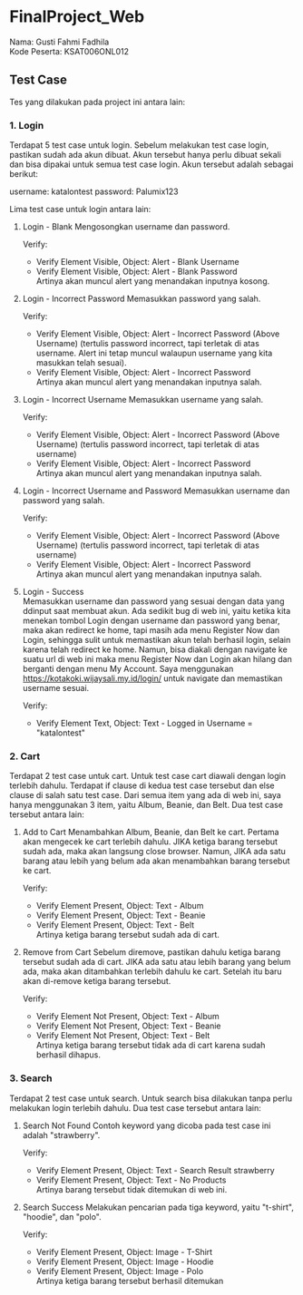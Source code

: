 # FinalProject_Web

Nama: Gusti Fahmi Fadhila  
Kode Peserta: KSAT006ONL012  

## Test Case
Tes yang dilakukan pada project ini antara lain:  

### 1. Login
   Terdapat 5 test case untuk login. Sebelum melakukan test case login, pastikan sudah ada akun dibuat. Akun tersebut hanya perlu dibuat sekali dan bisa dipakai untuk semua test case login. Akun tersebut adalah sebagai berikut:  

   username: katalontest
   password: Palumix123   

   Lima test case untuk login antara lain:

   1) Login - Blank
      Mengosongkan username dan password.  

      Verify:  
      - Verify Element Visible, Object: Alert - Blank Username
      - Verify Element Visible, Object: Alert - Blank Password  
      Artinya akan muncul alert yang menandakan inputnya kosong.  

   2) Login - Incorrect Password
      Memasukkan password yang salah.  

      Verify:  
      - Verify Element Visible, Object: Alert - Incorrect Password (Above Username) (tertulis password incorrect, tapi terletak di atas username. Alert ini tetap muncul walaupun username yang kita masukkan telah sesuai).
      - Verify Element Visible, Object: Alert - Incorrect Password  
      Artinya akan muncul alert yang menandakan inputnya salah.  
      
   3) Login - Incorrect Username
      Memasukkan username yang salah.  

      Verify:  
      - Verify Element Visible, Object: Alert - Incorrect Password (Above Username) (tertulis password incorrect, tapi terletak di atas username)
      - Verify Element Visible, Object: Alert - Incorrect Password  
      Artinya akan muncul alert yang menandakan inputnya salah.  

   4) Login - Incorrect Username and Password
      Memasukkan username dan password yang salah.  

      Verify:  
      - Verify Element Visible, Object: Alert - Incorrect Password (Above Username) (tertulis password incorrect, tapi terletak di atas username)
      - Verify Element Visible, Object: Alert - Incorrect Password  
      Artinya akan muncul alert yang menandakan inputnya salah.  

   5) Login - Success  
      Memasukkan username dan password yang sesuai dengan data yang ddinput saat membuat akun. Ada sedikit bug di web ini, yaitu ketika kita menekan tombol Login dengan username dan password yang benar, maka akan redirect ke home, tapi masih ada menu Register Now dan Login, sehingga sulit untuk memastikan akun telah berhasil login, selain karena telah redirect ke home. Namun, bisa diakali dengan navigate ke suatu url di web ini maka menu Register Now dan Login akan hilang dan berganti dengan menu My Account. Saya menggunakan https://kotakoki.wijaysali.my.id/login/ untuk navigate dan memastikan username sesuai.  

      Verify:
      - Verify Element Text, Object: Text - Logged in Username = "katalontest"

### 2. Cart
   Terdapat 2 test case untuk cart. Untuk test case cart diawali dengan login terlebih dahulu. Terdapat if clause di kedua test case tersebut dan else clause di salah satu test case. Dari semua item yang ada di web ini, saya hanya menggunakan 3 item, yaitu Album, Beanie, dan Belt. Dua test case tersebut antara lain:

   1) Add to Cart
      Menambahkan Album, Beanie, dan Belt ke cart. Pertama akan mengecek ke cart terlebih dahulu. JIKA ketiga barang tersebut sudah ada, maka akan langsung close browser. Namun, JIKA ada satu barang atau lebih yang belum ada akan menambahkan barang tersebut ke cart.  

      Verify:
      - Verify Element Present, Object: Text - Album
      - Verify Element Present, Object: Text - Beanie
      - Verify Element Present, Object: Text - Belt  
      Artinya ketiga barang tersebut sudah ada di cart.

   2) Remove from Cart
      Sebelum diremove, pastikan dahulu ketiga barang tersebut sudah ada di cart. JIKA ada satu atau lebih barang yang belum ada, maka akan ditambahkan terlebih dahulu ke cart. Setelah itu baru akan di-remove ketiga barang tersebut.  

      Verify:
      - Verify Element Not Present, Object: Text - Album
      - Verify Element Not Present, Object: Text - Beanie
      - Verify Element Not Present, Object: Text - Belt  
      Artinya ketiga barang tersebut tidak ada di cart karena sudah berhasil dihapus.

### 3. Search
   Terdapat 2 test case untuk search. Untuk search bisa dilakukan tanpa perlu melakukan login terlebih dahulu. Dua test case tersebut antara lain:

   1) Search Not Found
      Contoh keyword yang dicoba pada test case ini adalah "strawberry".  

      Verify:
      - Verify Element Present, Object: Text - Search Result strawberry
      - Verify Element Present, Object: Text - No Products  
      Artinya barang tersebut tidak ditemukan di web ini.

   2) Search Success
      Melakukan pencarian pada tiga keyword, yaitu "t-shirt", "hoodie", dan "polo".

      Verify:
      - Verify Element Present, Object: Image - T-Shirt
      - Verify Element Present, Object: Image - Hoodie
      - Verify Element Present, Object: Image - Polo  
      Artinya ketiga barang tersebut berhasil ditemukan